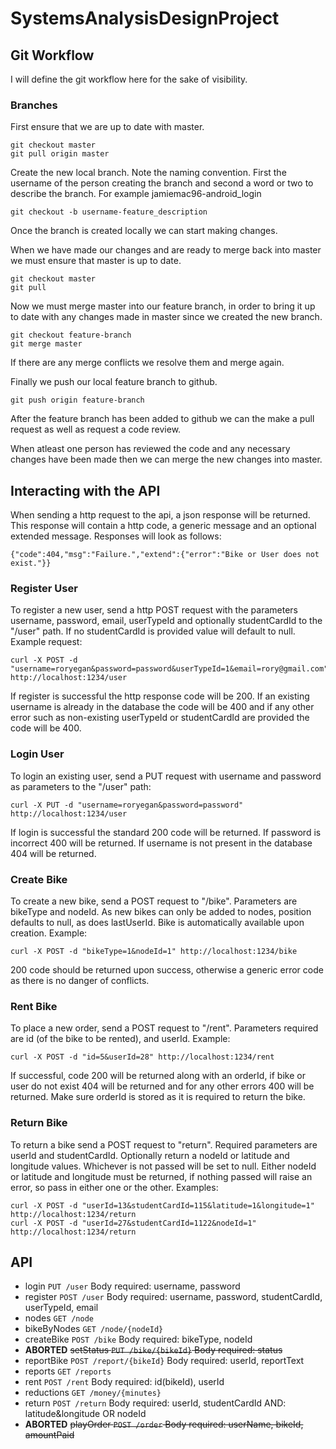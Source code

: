 # SystemsAnalysisDesignProject

## Git Workflow
I will define the git workflow here for the sake of visibility.

### Branches

First ensure that we are up to date with master.
```console
git checkout master
git pull origin master
```

Create the new local branch. Note the naming convention. First the username of the person creating the branch and second a word or two to describe the branch. For example jamiemac96-android_login
```console
git checkout -b username-feature_description
```

Once the branch is created locally we can start making changes.

When we have made our changes and are ready to merge back into master 
we must ensure that master is up to date. 

```console
git checkout master
git pull
```

Now we must merge master into our feature branch, in order to bring it up to 
date with any changes made in master since we created the new branch.

```console
git checkout feature-branch
git merge master
```

If there are any merge conflicts we resolve them and merge again.

Finally we push our local feature branch to github.

```console
git push origin feature-branch
```

After the feature branch has been added to github we can the make a 
pull request as well as request a code review.

When atleast one person has reviewed the code and any necessary 
changes have been made then we can merge the new changes into master.

## Interacting with the API

When sending a http request to the api, a json response will be returned. This response will contain a http code, a generic message and an optional extended message. Responses will look as follows:

```
{"code":404,"msg":"Failure.","extend":{"error":"Bike or User does not exist."}}
```

### Register User
To register a new user, send a http POST request with the parameters username, password, email, userTypeId and optionally studentCardId to the "/user" path. If no studentCardId is provided value will default to null. Example request:

```
curl -X POST -d "username=roryegan&password=password&userTypeId=1&email=rory@gmail.com" http://localhost:1234/user
```

If register is successful the http response code will be 200. If an existing username is already in the database the code will be 400 and if any other error such as non-existing userTypeId or studentCardId are provided the code will be 400.

### Login User

To login an existing user, send a PUT request with username and password as parameters to the "/user" path:
```
curl -X PUT -d "username=roryegan&password=password" http://localhost:1234/user
```

If login is successful the standard 200 code will be returned. If password is incorrect 400 will be returned. If username is not present in the database 404 will be returned.

### Create Bike

To create a new bike, send a POST request to "/bike". Parameters are bikeType and nodeId. As new bikes can only be added to nodes, position defaults to null, as does lastUserId. Bike is automatically available upon creation. Example:
```
curl -X POST -d "bikeType=1&nodeId=1" http://localhost:1234/bike
```

200 code should be returned upon success, otherwise a generic error code as there is no danger of conflicts.

### Rent Bike

To place a new order, send a POST request to "/rent". Parameters required are id (of the bike to be rented), and userId. Example:
```
curl -X POST -d "id=5&userId=28" http://localhost:1234/rent
```

If successful, code 200 will be returned along with an orderId, if bike or user do not exist 404 will be returned and for any other errors 400 will be returned. Make sure orderId is stored as it is required to return the bike.

### Return Bike

To return a bike send a POST request to "return". Required parameters are userId and studentCardId. Optionally return a nodeId or latitude and longitude values. Whichever is not passed will be set to null. Either nodeId or latitude and longitude must be returned, if nothing passed will raise an error, so pass in either one or the other. Examples:
```
curl -X POST -d "userId=13&studentCardId=115&latitude=1&longitude=1" http://localhost:1234/return
curl -X POST -d "userId=27&studentCardId=1122&nodeId=1" http://localhost:1234/return
```

## API

* login `PUT /user`   Body required: username, password
* register `POST /user` Body required: username, password, studentCardId, userTypeId, email
* nodes `GET /node`
* bikeByNodes `GET /node/{nodeId}`
* createBike `POST /bike` Body required: bikeType, nodeId
* **ABORTED** ~~setStatus `PUT /bike/{bikeId}` Body required: status~~
* reportBike `POST /report/{bikeId}` Body required: userId, reportText
* reports `GET /reports`
* rent `POST /rent` Body required: id(bikeId), userId
* reductions `GET /money/{minutes}`
* return `POST /return` Body required: userId, studentCardId AND: latitude&longitude OR nodeId
* **ABORTED** ~~playOrder `POST /order` Body required: userName, bikeId, amountPaid~~
